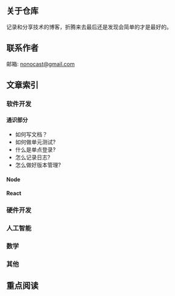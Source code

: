 ## 关于仓库

记录和分享技术的博客，折腾来去最后还是发现会简单的才是最好的。

## 联系作者

邮箱: nonocast@gmail.com

## 文章索引

### 软件开发

#### 通识部分
- 如何写文档？
- 如何做单元测试?
- 什么是单点登录?
- 怎么记录日志?
- 怎么做好版本管理?

#### Node

#### React

### 硬件开发

### 人工智能

### 数学

### 其他


## 重点阅读

